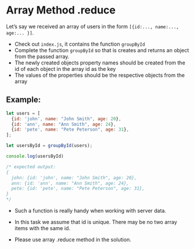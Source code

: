# Array Method .reduce
 Let’s say we received an array of users in the form `[{id:..., name:..., age:... }]`.

* Check out `index.js`, it contains the function `groupById`
* Complete the function `groupById` so that is creates and returns an object from the passed array.
* The newly created objects property names should be created from the id of each object in the array id as the key
* The values of the properties should be the respective objects from the array

## Example:
```js 
let users = [
  {id: 'john', name: "John Smith", age: 20},
  {id: 'ann', name: "Ann Smith", age: 24},
  {id: 'pete', name: "Pete Peterson", age: 31},
];

let usersById = groupById(users);

console.log(usersById)

/* expected output:
{
  john: {id: 'john', name: "John Smith", age: 20},
  ann: {id: 'ann', name: "Ann Smith", age: 24},
  pete: {id: 'pete', name: "Pete Peterson", age: 31},
}
*/
``` 
* Such a function is really handy when working with server data.

* In this task we assume that id is unique. There may be no two array items with the same id.

* Please use array .reduce method in the solution.